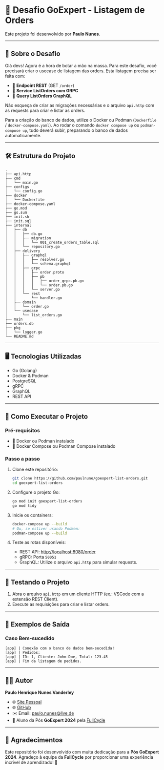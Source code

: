 
# 🚀 Desafio GoExpert - Listagem de Orders

Este projeto foi desenvolvido por **Paulo Nunes**.

---

## 📝 Sobre o Desafio

Olá devs! Agora é a hora de botar a mão na massa. Para este desafio, você precisará criar o usecase de listagem das orders. Esta listagem precisa ser feita com:

- 📡 **Endpoint REST** (GET `/order`)
- 🔗 **Service ListOrders com GRPC**
- 🧩 **Query ListOrders GraphQL**

Não esqueça de criar as migrações necessárias e o arquivo `api.http` com as requests para criar e listar as orders.

Para a criação do banco de dados, utilize o Docker ou Podman (`Dockerfile` / `docker-compose.yaml`). Ao rodar o comando `docker compose up` ou `podman-compose up`, tudo deverá subir, preparando o banco de dados automaticamente.

---

## 🛠️ Estrutura do Projeto

```plaintext
.
├── api.http
├── cmd
│   └── main.go
├── configs
│   └── config.go
├── docker
│   └── Dockerfile
├── docker-compose.yaml
├── go.mod
├── go.sum
├── init.sh
├── init.sql
├── internal
│   ├── db
│   │   ├── db.go
│   │   ├── migration
│   │   │   └── 001_create_orders_table.sql
│   │   └── repository.go
│   ├── delivery
│   │   ├── graphql
│   │   │   ├── resolver.go
│   │   │   └── schema.graphql
│   │   ├── grpc
│   │   │   ├── order.proto
│   │   │   ├── pb
│   │   │   │   ├── order_grpc.pb.go
│   │   │   │   └── order.pb.go
│   │   │   └── server.go
│   │   └── rest
│   │       └── handler.go
│   ├── domain
│   │   └── order.go
│   └── usecase
│       └── list_orders.go
├── main
├── orders.db
├── pkg
│   └── logger.go
└── README.md
```

---

## 🖥️ Tecnologias Utilizadas

- Go (Golang)
- Docker & Podman
- PostgreSQL
- gRPC
- GraphQL
- REST API

---

## 🚀 Como Executar o Projeto

### Pré-requisitos

- 🐋 Docker ou Podman instalado
- 🐳 Docker Compose ou Podman Compose instalado

### Passo a passo

1. Clone este repositório:
   ```bash
   git clone https://github.com/paulnune/goexpert-list-orders.git
   cd goexpert-list-orders
   ```

2. Configure o projeto Go:
   ```bash
   go mod init goexpert-list-orders
   go mod tidy
   ```

3. Inicie os containers:
   ```bash
   docker-compose up --build
   # Ou, se estiver usando Podman:
   podman-compose up --build
   ```

4. Teste as rotas disponíveis:

   - REST API: [http://localhost:8080/order](http://localhost:8080/order)
   - gRPC: Porta `50051`
   - GraphQL: Utilize o arquivo `api.http` para simular requests.

---

## 🧪 Testando o Projeto

1. Abra o arquivo `api.http` em um cliente HTTP (ex.: VSCode com a extensão REST Client).
2. Execute as requisições para criar e listar orders.

---

## 📝 Exemplos de Saída

### Caso Bem-sucedido

```
[app] | Conexão com o banco de dados bem-sucedida!
[app] | Pedidos:
[app] | ID: 1, Cliente: John Doe, Total: 123.45
[app] | Fim da listagem de pedidos.
```

---

## 👨‍💻 Autor

**Paulo Henrique Nunes Vanderley**  
- 🌐 [Site Pessoal](https://www.paulonunes.dev/)  
- 🌐 [GitHub](https://github.com/paulnune)  
- ✉️ Email: [paulo.nunes@live.de](mailto:paulo.nunes@live.de)  
- 🚀 Aluno da Pós **GoExpert 2024** pela [FullCycle](https://fullcycle.com.br)

---

## 🎉 Agradecimentos

Este repositório foi desenvolvido com muita dedicação para a **Pós GoExpert 2024**. Agradeço à equipe da **FullCycle** por proporcionar uma experiência incrível de aprendizado! 🚀
